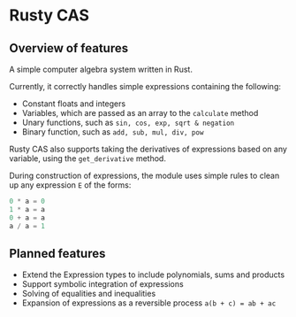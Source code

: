# Rusty CAS
## Overview of features
A simple computer algebra system written in Rust.

Currently, it correctly handles simple expressions containing the following:
* Constant floats and integers
* Variables, which are passed as an array to the `calculate` method
* Unary functions, such as `sin, cos, exp, sqrt & negation`
* Binary function, such as `add, sub, mul, div, pow`

Rusty CAS also supports taking the derivatives of expressions based on any variable, using the `get_derivative` method.

During construction of expressions, the module uses simple rules to clean up any expression `E` of the forms:
``` python
0 * a = 0
1 * a = a
0 + a = a
a / a = 1
```

## Planned features
* Extend the Expression types to include polynomials, sums and products
* Support symbolic integration of expressions
* Solving of equalities and inequalities
* Expansion of expressions as a reversible process `a(b + c) = ab + ac`